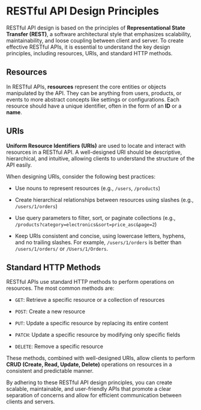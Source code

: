 # RESTful API Design Principles

RESTful API design is based on the principles of **Representational State Transfer (REST)**, a software architectural style that emphasizes scalability, maintainability, and loose coupling between client and server. To create effective RESTful APIs, it is essential to understand the key design principles, including resources, URIs, and standard HTTP methods.

## Resources

In RESTful APIs, **resources** represent the core entities or objects manipulated by the API. They can be anything from users, products, or events to more abstract concepts like settings or configurations. Each resource should have a unique identifier, often in the form of an **ID** or a **name**.

## URIs

**Uniform Resource Identifiers (URIs)** are used to locate and interact with resources in a RESTful API. A well-designed URI should be descriptive, hierarchical, and intuitive, allowing clients to understand the structure of the API easily.

When designing URIs, consider the following best practices:

- Use nouns to represent resources (e.g., `/users`, `/products`)
  
- Create hierarchical relationships between resources using slashes (e.g., `/users/1/orders`)
  
- Use query parameters to filter, sort, or paginate collections (e.g., `/products?category=electronics&sort=price_asc&page=2`)

- Keep URIs consistent and concise, using lowercase letters, hyphens, and no trailing slashes. For example, `/users/1/orders` is better than `/users/1/orders/` or `/Users/1/Orders`.

## Standard HTTP Methods

RESTful APIs use standard HTTP methods to perform operations on resources. The most common methods are:

- `GET`: Retrieve a specific resource or a collection of resources
  
- `POST`: Create a new resource

- `PUT`: Update a specific resource by replacing its entire content

- `PATCH`: Update a specific resource by modifying only specific fields

- `DELETE`: Remove a specific resource

These methods, combined with well-designed URIs, allow clients to perform **CRUD (Create, Read, Update, Delete)** operations on resources in a consistent and predictable manner.

By adhering to these RESTful API design principles, you can create scalable, maintainable, and user-friendly APIs that promote a clear separation of concerns and allow for efficient communication between clients and servers.